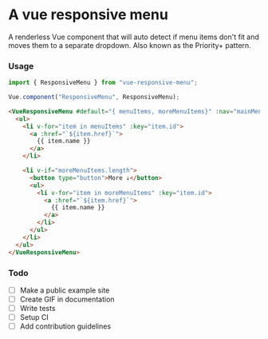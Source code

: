 # A vue responsive menu

A renderless Vue component that will auto detect if menu items don't fit and moves them to a separate dropdown. Also known as the Priority+ pattern.

### Usage

```js
import { ResponsiveMenu } from "vue-responsive-menu";

Vue.component("ResponsiveMenu", ResponsiveMenu);
```

```html
<VueResponsiveMenu #default="{ menuItems, moreMenuItems}" :nav="mainMenu.items">
  <ul>
    <li v-for="item in menuItems" :key="item.id">
      <a :href="`${item.href}`">
        {{ item.name }}
      </a>
    </li>

    <li v-if="moreMenuItems.length">
      <button type="button">More ↓</button>
      <ul>
        <li v-for="item in moreMenuItems" :key="item.id">
          <a :href="`${item.href}`">
            {{ item.name }}
          </a>
        </li>
      </ul>
    </li>
  </ul>
</VueResponsiveMenu>
```

### Todo

- [ ] Make a public example site
- [ ] Create GIF in documentation
- [ ] Write tests
- [ ] Setup CI
- [ ] Add contribution guidelines
